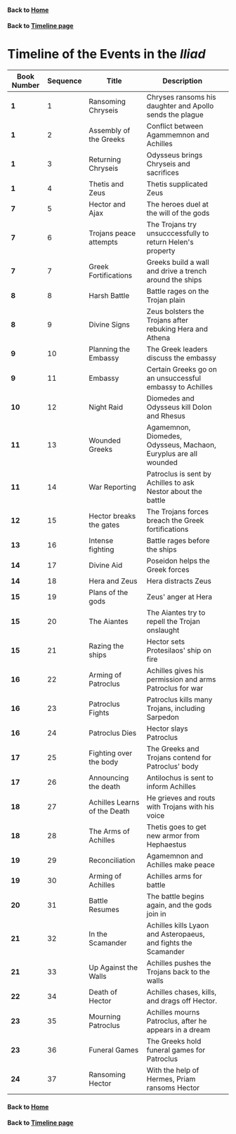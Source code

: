 #### Back to [Home](https://brclar15.github.io/tabulaCapitolina/)
#### Back to [Timeline page](timeLinePage.md)

# Timeline of the Events in the *Iliad*

| Book Number  | Sequence  | Title  | Description  |   |
|---|---|---|---|---|
| **1**  | 1  | Ransoming Chryseis | Chryses ransoms his daughter and Apollo sends the plague |   |
| **1**  | 2  | Assembly of the Greeks  | Conflict between Agammemnon and Achilles  |   |
| **1**  | 3  | Returning Chryseis  | Odysseus brings Chryseis and sacrifices  |   |
| **1**  | 4  | Thetis and Zeus  | Thetis supplicated Zeus  |   |
| **7**  | 5  | Hector and Ajax  | The heroes duel at the will of the gods  |   |
| **7**  | 6  | Trojans peace attempts  | The Trojans try unsucccessfully to return Helen's property  |   |
| **7**  | 7  | Greek Fortifications  | Greeks build a wall and drive a trench around the ships  |   |
| **8**  | 8  | Harsh Battle  | Battle rages on the Trojan plain  |   |
| **8**  | 9  | Divine Signs  | Zeus bolsters the Trojans after rebuking Hera and Athena  |   |
| **9**  | 10  |  Planning the Embassy | The Greek leaders discuss the embassy  |   |
| **9**  | 11  | Embassy  | Certain Greeks go on an unsuccessful embassy to Achilles  |   |
| **10**  | 12  | Night Raid  | Diomedes and Odysseus kill Dolon and Rhesus  |   |
| **11**  | 13  | Wounded Greeks  | Agamemnon, Diomedes, Odysseus, Machaon, Euryplus are all wounded  |   |
| **11**  | 14  | War Reporting  | Patroclus is sent by Achilles to ask Nestor about the battle  |   |
| **12**  | 15  | Hector breaks the gates  | The Trojans forces breach the Greek fortifications  |   |
| **13**  | 16  | Intense fighting  | Battle rages before the ships  |   |
| **14**  | 17  | Divine Aid  | Poseidon helps the Greek forces  |   |
| **14**  | 18  | Hera and Zeus  | Hera distracts Zeus  |   |
| **15**  | 19  | Plans of the gods  | Zeus' anger at Hera  |   |
| **15**  | 20  | The Aiantes  | The Aiantes try to repell the Trojan onslaught  |   |
| **15**  | 21  |  Razing the ships | Hector sets Protesilaos' ship on fire  |   |
| **16**  | 22  | Arming of Patroclus   | Achilles gives his permission and arms Patroclus for war  |   |
| **16**  | 23  | Patroclus Fights  | Patroclus kills many Trojans, including Sarpedon  |   |
| **16**  | 24  | Patroclus Dies  | Hector slays Patroclus  |   |
| **17**  | 25  | Fighting over the body  | The Greeks and Trojans contend for Patroclus' body  |   |
| **17**  | 26  | Announcing the death  | Antilochus is sent to inform Achilles  |   |
| **18**  | 27  | Achilles Learns of the Death  | He grieves and routs with Trojans with his voice  |   |
| **18**  | 28  | The Arms of Achilles  | Thetis goes to get new armor from Hephaestus  |   |
| **19**  | 29  | Reconciliation  | Agamemnon and Achilles make peace  |   |
| **19**  | 30  | Arming of Achilles  | Achilles arms for battle  |   |
| **20**  | 31  | Battle Resumes  | The battle begins again, and the gods join in  |   |
| **21**  | 32  | In the Scamander  | Achilles kills Lyaon and Asteropaeus, and fights the Scamander  |   |
| **21**  | 33  | Up Against the Walls  | Achilles pushes the Trojans back to the walls  |   |
| **22**  | 34  | Death of Hector  | Achilles chases, kills, and drags off Hector.   |   |
| **23**  | 35  | Mourning Patroclus  | Achilles mourns Patroclus, after he appears in a dream  |   |
| **23**  | 36  | Funeral Games  | The Greeks hold funeral games for Patroclus  |   |
| **24**  | 37  | Ransoming Hector  | With the help of Hermes, Priam ransoms Hector  |   |



#### Back to [Home](https://brclar15.github.io/tabulaCapitolina/)
#### Back to [Timeline page](timeLinePage.md)
